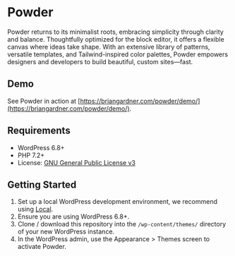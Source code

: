 # Powder

Powder returns to its minimalist roots, embracing simplicity through clarity and balance. Thoughtfully optimized for the block editor, it offers a flexible canvas where ideas take shape. With an extensive library of patterns, versatile templates, and Tailwind-inspired color palettes, Powder empowers designers and developers to build beautiful, custom sites—fast.

## Demo

See Powder in action at [https://briangardner.com/powder/demo/](https://briangardner.com/powder/demo/).

## Requirements

- WordPress 6.8+
- PHP 7.2+
- License: [GNU General Public License v3](https://www.gnu.org/licenses/gpl-3.0.html)

## Getting Started

1. Set up a local WordPress development environment, we recommend using [Local](https://localwp.com/).
2. Ensure you are using WordPress 6.8+.
3. Clone / download this repository into the `/wp-content/themes/` directory of your new WordPress instance.
4. In the WordPress admin, use the Appearance > Themes screen to activate Powder.
